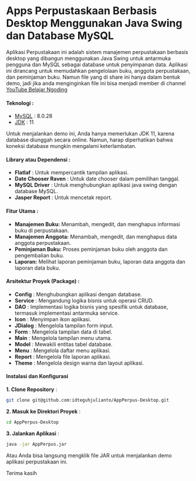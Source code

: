 # Apps Perpustaskaan Berbasis Desktop Menggunakan Java Swing dan Database MySQL

Aplikasi Perpustakaan ini adalah sistem manajemen perpustakaan berbasis desktop yang dibangun menggunakan Java Swing untuk antarmuka pengguna dan MySQL sebagai database untuk penyimpanan data. Aplikasi ini dirancang untuk memudahkan pengelolaan buku, anggota perpustakaan, dan peminjaman buku. Namun file yang di share ini hanya dalam bentuk demo, jadi jika anda menginginkan file ini bisa menjadi member di channel [YouTube Belajar Ngoding](https://www.youtube.com/@belajarngoding_id)

#### Teknologi :
- [MySQL](https://downloads.mysql.com/archives/get/p/25/file/mysql-installer-community-8.0.28.0.msi) : 8.0.28
- [JDK](https://www.oracle.com/id/java/technologies/javase/jdk11-archive-downloads.html) : 11

Untuk menjalankan demo ini, Anda hanya memerlukan JDK 11, karena database diunggah secara online. Namun, harap diperhatikan bahwa koneksi database mungkin mengalami keterlambatan.

#### Library atau Dependensi :
- **Flatlaf** : Untuk mempercantik tampilan aplikasi.
- **Date Chooser Raven** : Untuk date chooser dalam pemilihan tanggal.
- **MySQL Driver** : Untuk menghubungkan aplikasi java swing dengan database MySQL.
- **Jasper Report** : Untuk mencetak report.

#### Fitur Utama :
- **Manajemen Buku:** Menambah, mengedit, dan menghapus informasi buku di perpustakaan.
- **Manajemen Anggota:** Menambah, mengedit, dan menghapus data anggota perpustakaan.
- **Peminjaman Buku:** Proses peminjaman buku oleh anggota dan pengembalian buku.
- **Laporan:** Melihat laporan peminjaman buku, laporan data anggota dan laporan data buku.

#### Arsitektur Proyek (Package) :
- **Config** : Menghubungkan aplikasi dengan database.
- **Service** : Mengandung logika bisnis untuk operasi CRUD.
- **DAO** : Implementasi logika bisnis yang spesifik untuk database, termasuk implementasi antarmuka service.
- **Icon** : Menyimpan ikon aplikasi.
- **JDialog** : Mengelola tampilan form input.
- **Form** : Mengelola tampilan data di tabel.
- **Main** : Mengelola tampilan menu utama.
- **Model** : Mewakili entitas tabel database.
- **Menu** : Mengelola daftar menu aplikasi.
- **Report** : Mengelola file laporan aplikasi.
- **Theme** : Mengelola design warna dan layout aplikasi.

#### Instalasi dan Konfigurasi

**1. Clone Repository** :
```sh
git clone git@github.com:idteguhjulianto/AppPerpus-Desktop.git
```

**2. Masuk ke Direktori Proyek** :

```sh
cd AppPerpus-Desktop
```

**3. Jalankan Aplikasi** :
```sh
java -jar AppPerpus.jar
```
Atau Anda bisa langsung mengklik file JAR untuk menjalankan demo aplikasi perpustakaan ini.

Terima kasih

